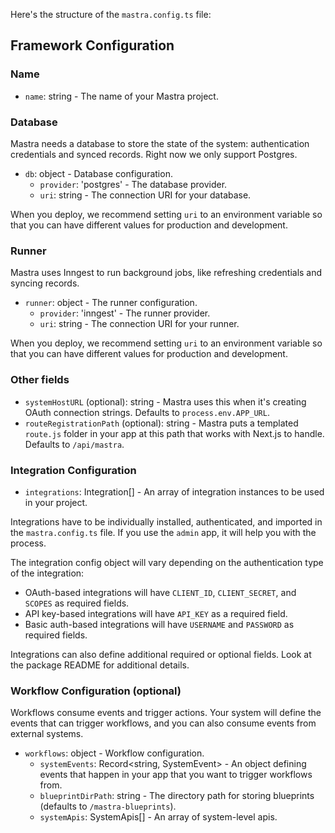Here's the structure of the `mastra.config.ts` file:

## Framework Configuration

### Name

- `name`: string - The name of your Mastra project.

### Database

Mastra needs a database to store the state of the system: authentication credentials and synced records. Right now we only support Postgres.

- `db`: object - Database configuration.
  - `provider`: 'postgres' - The database provider.
  - `uri`: string - The connection URI for your database.

When you deploy, we recommend setting `uri` to an environment variable so that you can have different values for production and development.

### Runner

Mastra uses Inngest to run background jobs, like refreshing credentials and syncing records.

- `runner`: object - The runner configuration.
  - `provider`: 'inngest' - The runner provider.
  - `uri`: string - The connection URI for your runner.

When you deploy, we recommend setting `uri` to an environment variable so that you can have different values for production and development.

### Other fields

- `systemHostURL` (optional): string - Mastra uses this when it's creating OAuth connection strings. Defaults to `process.env.APP_URL`.
- `routeRegistrationPath` (optional): string - Mastra puts a templated `route.js` folder in your app at this path that works with Next.js to handle. Defaults to `/api/mastra`.

### Integration Configuration

- `integrations`: Integration[] - An array of integration instances to be used in your project.

Integrations have to be individually installed, authenticated, and imported in the `mastra.config.ts` file. If you use the `admin` app, it will help you with the process.

The integration config object will vary depending on the authentication type of the integration:

- OAuth-based integrations will have `CLIENT_ID`, `CLIENT_SECRET`, and `SCOPES` as required fields.
- API key-based integrations will have `API_KEY` as a required field.
- Basic auth-based integrations will have `USERNAME` and `PASSWORD` as required fields.

Integrations can also define additional required or optional fields. Look at the package README for additional details.

### Workflow Configuration (optional)

Workflows consume events and trigger actions. Your system will define the events that can trigger workflows, and you can also consume events from external systems.

- `workflows`: object - Workflow configuration.
  - `systemEvents`: Record<string, SystemEvent> - An object defining events that happen in your app that you want to trigger workflows from.
  - `blueprintDirPath`: string - The directory path for storing blueprints (defaults to `/mastra-blueprints`).
  - `systemApis`: SystemApis[] - An array of system-level apis.
